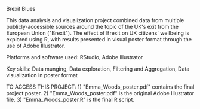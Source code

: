 Brexit Blues

This data analysis and visualization project combined data from multiple publicly-accessible sources around the topic of the UK's exit from the European Union ("Brexit"). The effect of Brexit on UK citizens' wellbeing is explored using R, with results presented in visual poster format through the use of Adobe Illustrator.

Platforms and software used: RStudio, Adobe Illustrator

Key skills: Data munging, Data exploration, Filtering and Aggregation, Data visualization in poster format

TO ACCESS THIS PROJECT: 1) "Emma_Woods_poster.pdf" contains the final project poster. 2) "Emma_Woods_poster.pdf" is the original Adobe Illustrator file. 3) "Emma_Woods_poster.R" is the final R script.

